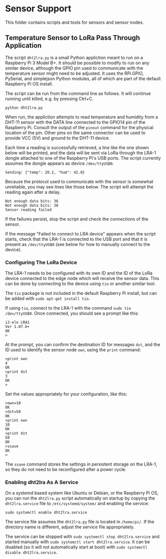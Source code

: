 # Sensor Support

This folder contains scripts and tools for sensors and sensor nodes.

## Temperature Sensor to LoRa Pass Through Application

The script `dht2lra.py` is a small Python appliction meant to run on a
Raspberry Pi 3 Model B+. It should be possible to modify to run on any
similar device, although the GPIO pin used to communicate with the
temperature sensor might need to be adjusted. It uses the RPi.GPIO,
PySerial, and simplejson Python modules, all of which are part of the
default Raspberry Pi OS install.

The script can be run from the command line as follows. It will continue
running until killed, e.g. by pressing Ctrl+C.

```
python dht2lra.py
```

When run, the appliction attempts to read temperature and humidity from
a DHT-11 sensor with the DATA line connected to the GPIO14 pin of the
Raspberry Pi. Consult the output of the `pinout` command for the
physical location of the pin. Other pins on the same connector can be
used to provide VCC (5V) and ground to the DHT-11 device.

Each time a reading is successfully retrieved, a line like the one shown
below will be printed, and the data will be sent via LoRa through the LRA-1
dongle attached to one of the Raspberry Pi's USB ports. The script
currently assumes the dongle appears as device `/dev/ttyUSB0`.

```
Sending: {"temp": 20.2, "hum": 42.0}
```

Because the protocol used to communicate with the sensor is somewhat
unreliable, you may see lines like those below. The script will attempt
the reading again after a delay.

```
Not enough data bits: 36
Not enough data bits: 38
Sensor reading failed
```

If the failures persist, stop the script and check the connections of the
sensor.

If the message "Failed to connect to LRA device" appears when the
script starts, check that the LRA-1 is connected to the USB port and that
it is present as `/dev/ttyUSB0` (see below for how to manually connect to
the device).

### Configuring The LoRa Device

The LRA-1 needs to be configured with its own ID and the ID of the LoRa
device connected to the edge node which will receive the sensor data. This
can be done by connecting to the device using `tio` or another similar tool.

The `tio` package is not included in the default Raspberry Pi install, but
can be added with `sudo apt-get install tio`.

If using `tio`, connect to the LRA-1 with the command `sudo tio /dev/ttyUSB0`.
Once connected, you should see a prompt like this:

```
i2-ele LRA1
Ver 1.07.b+
OK
>
```

At the prompt, you can confirm the destination ID for messages `dst`, and
the ID used to identify the sensor node `own`, using the `print` command:

```
>print own
4
OK
>print dst
3
OK
>
```

Set the values appropriately for your configuration, like this:

```
>own=10
OK
>dst=50
OK
>print own
10
OK
>print dst
50
OK
>ssave
OK
>
```

The `ssave` command stores the settings in persistent storage on the LRA-1,
so they do not need to be reconfigured after a power cycle.

### Enabling dht2lra As A Service

On a systemd based system like Ubuntu or Debian, or the Raspberry Pi OS, you
can run the `dht2lra.py` script automatically on startup by copying the
`dht2lra.service` file to `/etc/systemd/system/` and enabling the service:

```
sudo systemctl enable dht2lra.service
```

The service file assumes the `dht2lra.py` file is located in `/home/pi/`. If
the directory name is different, adjust the service file appropriately.

The service can be stopped with `sudo systemctl stop dht2lra.service` and
started manually with `sudo systemctl start dht2lra.service`. It can be
disabled (so it will not automatically start at boot) with
`sudo systemctl disable dht2lra.service`.

